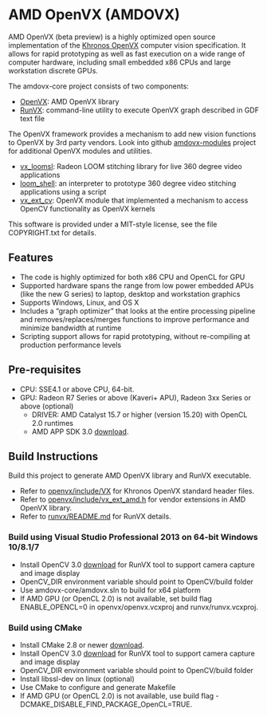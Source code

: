 ﻿# AMD OpenVX (AMDOVX)
AMD OpenVX (beta preview) is a highly optimized open source implementation of the [Khronos OpenVX](https://www.khronos.org/registry/vx/) computer vision specification. It allows for rapid prototyping as well as fast execution on a wide range of computer hardware, including small embedded x86 CPUs and large workstation discrete GPUs.

The amdovx-core project consists of two components:
* [OpenVX](openvx/README.md): AMD OpenVX library
* [RunVX](runvx/README.md): command-line utility to execute OpenVX graph described in GDF text file

The OpenVX framework provides a mechanism to add new vision functions to OpenVX by 3rd party vendors. Look into github [amdovx-modules](https://github.com/GPUOpen-ProfessionalCompute-Libraries/amdovx-modules) project for additional OpenVX modules and utilities.
* [vx_loomsl](https://github.com/GPUOpen-ProfessionalCompute-Libraries/amdovx-modules/tree/master/vx_loomsl/README.md): Radeon LOOM stitching library for live 360 degree video applications
* [loom_shell](https://github.com/GPUOpen-ProfessionalCompute-Libraries/amdovx-modules/tree/master/utils/loom_shell/README.md): an interpreter to prototype 360 degree video stitching applications using a script
* [vx_ext_cv](https://github.com/GPUOpen-ProfessionalCompute-Libraries/amdovx-modules/tree/master/vx_ext_cv/README.md): OpenVX module that implemented a mechanism to access OpenCV functionality as OpenVX kernels

This software is provided under a MIT-style license,  see the file COPYRIGHT.txt for details.

## Features
* The code is highly optimized for both x86 CPU and OpenCL for GPU
* Supported hardware spans the range from low power embedded APUs (like the new G series) to laptop, desktop and workstation graphics
* Supports Windows, Linux, and OS X
* Includes a “graph optimizer” that looks at the entire processing pipeline and removes/replaces/merges functions to improve performance and minimize bandwidth at runtime 
* Scripting support allows for rapid prototyping, without re-compiling at production performance levels

## Pre-requisites
* CPU: SSE4.1 or above CPU, 64-bit.
* GPU: Radeon R7 Series or above (Kaveri+ APU), Radeon 3xx Series or above (optional)
  * DRIVER: AMD Catalyst 15.7 or higher (version 15.20) with OpenCL 2.0 runtimes
  * AMD APP SDK 3.0 [download](http://developer.amd.com/tools-and-sdks/opencl-zone/amd-accelerated-parallel-processing-app-sdk/).

## Build Instructions
Build this project to generate AMD OpenVX library and RunVX executable. 
* Refer to [openvx/include/VX](openvx/include/VX) for Khronos OpenVX standard header files.
* Refer to [openvx/include/vx_ext_amd.h](openvx/include/vx_ext_amd.h) for vendor extensions in AMD OpenVX library.
* Refer to [runvx/README.md](runvx/README.md) for RunVX details. 

### Build using Visual Studio Professional 2013 on 64-bit Windows 10/8.1/7
* Install OpenCV 3.0 [download](http://opencv.org/downloads.html) for RunVX tool to support camera capture and image display
* OpenCV_DIR environment variable should point to OpenCV/build folder
* Use amdovx-core/amdovx.sln to build for x64 platform
* If AMD GPU (or OpenCL 2.0) is not available, set build flag ENABLE_OPENCL=0 in openvx/openvx.vcxproj and runvx/runvx.vcxproj.

### Build using CMake
* Install CMake 2.8 or newer [download](http://cmake.org/download/).
* Install OpenCV 3.0 [download](https://github.com/opencv/opencv/releases/tag/3.0.0) for RunVX tool to support camera capture and image display
* OpenCV_DIR environment variable should point to OpenCV/build folder
* Install libssl-dev on linux (optional)
* Use CMake to configure and generate Makefile
* If AMD GPU (or OpenCL 2.0) is not available, use build flag -DCMAKE_DISABLE_FIND_PACKAGE_OpenCL=TRUE.
